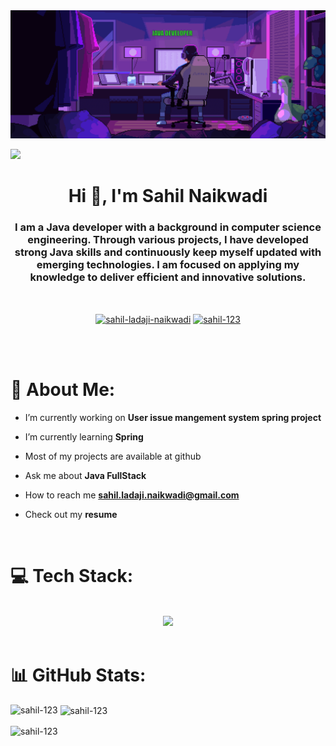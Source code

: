 <img src="sahil-background-github-ezgif.com-added-text.gif" alt="Mokkapps GitHub README header image">

![](https://visitcount.itsvg.in/api?id=sahil-123&icon=0&color=0)

<h1 align="center">Hi 👋, I'm Sahil Naikwadi</h1>
<h3 align="center"> 
I am a Java developer with a background in computer science engineering. Through various projects, I have developed strong Java skills and continuously keep myself updated with emerging technologies. I am focused on applying my knowledge to deliver efficient and innovative solutions.
</h3>
<br>
<p align="center">
<a href="https://linkedin.com/in/sahil-ladaji-naikwadi" target="blank"><img align="center" src="https://raw.githubusercontent.com/rahuldkjain/github-profile-readme-generator/master/src/images/icons/Social/linked-in-alt.svg" alt="sahil-ladaji-naikwadi" height="30" width="40" /></a>
<a href="https://www.leetcode.com/sahil-123" target="blank"><img align="center" src="https://raw.githubusercontent.com/rahuldkjain/github-profile-readme-generator/master/src/images/icons/Social/leet-code.svg" alt="sahil-123" height="30" width="40" /></a>
</p>

<br>
<br>

# 💫 About Me:

- I’m currently working on **User issue mangement system spring project**

- I’m currently learning **Spring**

- Most of my projects are available at github

- Ask me about **Java FullStack**

- How to reach me <a href="mailto:pedro.sales.muniz@gmail.com">
   **sahil.ladaji.naikwadi@gmail.com**
  </a> 

- Check out my **resume**

</br>

# 💻 Tech Stack:

<br/>
<div align="center">
    <img src="https://skillicons.dev/icons?i=bootstrap,css,git,github,html,js,mongodb,mysql,python,react,redis,spring" />
</div>

</br>

# 📊 GitHub Stats:
<p><img align="left" src="https://github-readme-stats.vercel.app/api/top-langs?username=sahil-123&show_icons=true&locale=en&layout=compact" alt="sahil-123" /></p>

<p>&nbsp;<img align="center" src="https://github-readme-stats.vercel.app/api?username=sahil-123&show_icons=true&locale=en" alt="sahil-123" /></p>

<p><img align="center" src="https://github-readme-streak-stats.herokuapp.com/?user=sahil-123&" alt="sahil-123" /></p>

